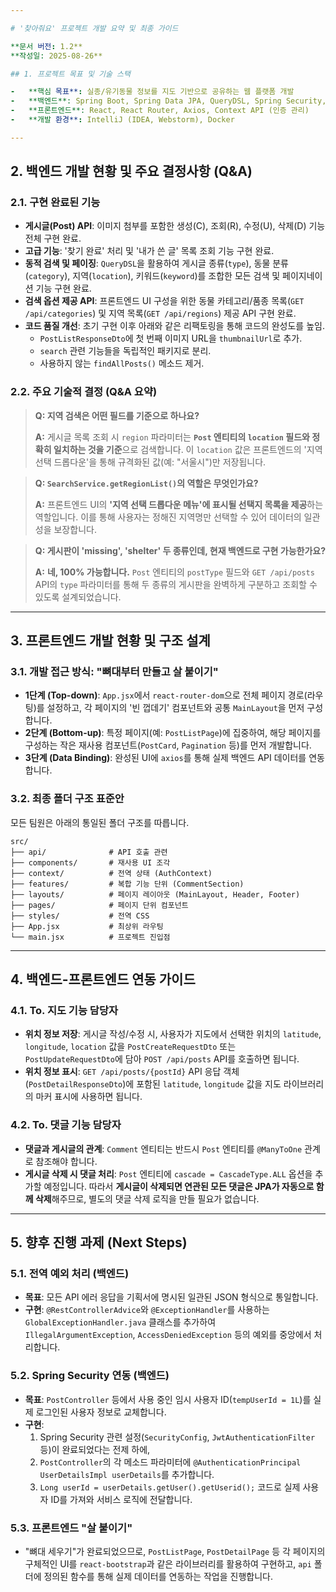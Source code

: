 ```yaml
---

# '찾아줘요' 프로젝트 개발 요약 및 최종 가이드

**문서 버전: 1.2**
**작성일: 2025-08-26**

## 1. 프로젝트 목표 및 기술 스택

-   **핵심 목표**: 실종/유기동물 정보를 지도 기반으로 공유하는 웹 플랫폼 개발
-   **백엔드**: Spring Boot, Spring Data JPA, QueryDSL, Spring Security, MariaDB
-   **프론트엔드**: React, React Router, Axios, Context API (인증 관리)
-   **개발 환경**: IntelliJ (IDEA, Webstorm), Docker

---
```


## 2. 백엔드 개발 현황 및 주요 결정사항 (Q&A)

### 2.1. 구현 완료된 기능

-   **게시글(Post) API**: 이미지 첨부를 포함한 생성(C), 조회(R), 수정(U), 삭제(D) 기능 전체 구현 완료.
-   **고급 기능**: '찾기 완료' 처리 및 '내가 쓴 글' 목록 조회 기능 구현 완료.
-   **동적 검색 및 페이징**: `QueryDSL`을 활용하여 게시글 종류(`type`), 동물 분류(`category`), 지역(`location`), 키워드(`keyword`)를 조합한 모든 검색 및 페이지네이션 기능 구현 완료.
-   **검색 옵션 제공 API**: 프론트엔드 UI 구성을 위한 동물 카테고리/품종 목록(`GET /api/categories`) 및 지역 목록(`GET /api/regions`) 제공 API 구현 완료.
-   **코드 품질 개선**: 초기 구현 이후 아래와 같은 리팩토링을 통해 코드의 완성도를 높임.
    -   `PostListResponseDto`에 첫 번째 이미지 URL을 `thumbnailUrl`로 추가.
    -   `search` 관련 기능들을 독립적인 패키지로 분리.
    -   사용하지 않는 `findAllPosts()` 메소드 제거.

### 2.2. 주요 기술적 결정 (Q&A 요약)

> **Q: 지역 검색은 어떤 필드를 기준으로 하나요?**
>
> **A:** 게시글 목록 조회 시 `region` 파라미터는 **`Post` 엔티티의 `location` 필드와 정확히 일치하는 것을 기준**으로 검색합니다. 이 `location` 값은 프론트엔드의 '지역 선택 드롭다운'을 통해 규격화된 값(예: "서울시")만 저장됩니다.

> **Q: `SearchService.getRegionList()`의 역할은 무엇인가요?**
>
> **A:** 프론트엔드 UI의 **'지역 선택 드롭다운 메뉴'에 표시될 선택지 목록을 제공**하는 역할입니다. 이를 통해 사용자는 정해진 지역명만 선택할 수 있어 데이터의 일관성을 보장합니다.

> **Q: 게시판이 'missing', 'shelter' 두 종류인데, 현재 백엔드로 구현 가능한가요?**
>
> **A:** **네, 100% 가능합니다.** `Post` 엔티티의 `postType` 필드와 `GET /api/posts` API의 `type` 파라미터를 통해 두 종류의 게시판을 완벽하게 구분하고 조회할 수 있도록 설계되었습니다.

---

## 3. 프론트엔드 개발 현황 및 구조 설계

### 3.1. 개발 접근 방식: "뼈대부터 만들고 살 붙이기"

-   **1단계 (Top-down)**: `App.jsx`에서 `react-router-dom`으로 전체 페이지 경로(라우팅)를 설정하고, 각 페이지의 '빈 껍데기' 컴포넌트와 공통 `MainLayout`을 먼저 구성합니다.
-   **2단계 (Bottom-up)**: 특정 페이지(예: `PostListPage`)에 집중하여, 해당 페이지를 구성하는 작은 재사용 컴포넌트(`PostCard`, `Pagination` 등)를 먼저 개발합니다.
-   **3단계 (Data Binding)**: 완성된 UI에 `axios`를 통해 실제 백엔드 API 데이터를 연동합니다.

### 3.2. 최종 폴더 구조 표준안

모든 팀원은 아래의 통일된 폴더 구조를 따릅니다.

```
src/
├── api/              # API 호출 관련
├── components/       # 재사용 UI 조각
├── context/          # 전역 상태 (AuthContext)
├── features/         # 복합 기능 단위 (CommentSection)
├── layouts/          # 페이지 레이아웃 (MainLayout, Header, Footer)
├── pages/            # 페이지 단위 컴포넌트
├── styles/           # 전역 CSS
├── App.jsx           # 최상위 라우팅
└── main.jsx          # 프로젝트 진입점
```

---

## 4. 백엔드-프론트엔드 연동 가이드

### 4.1. To. 지도 기능 담당자

-   **위치 정보 저장**: 게시글 작성/수정 시, 사용자가 지도에서 선택한 위치의 `latitude`, `longitude`, `location` 값을 `PostCreateRequestDto` 또는 `PostUpdateRequestDto`에 담아 `POST /api/posts` API를 호출하면 됩니다.
-   **위치 정보 표시**: `GET /api/posts/{postId}` API 응답 객체(`PostDetailResponseDto`)에 포함된 `latitude`, `longitude` 값을 지도 라이브러리의 마커 표시에 사용하면 됩니다.

### 4.2. To. 댓글 기능 담당자

-   **댓글과 게시글의 관계**: `Comment` 엔티티는 반드시 `Post` 엔티티를 `@ManyToOne` 관계로 참조해야 합니다.
-   **게시글 삭제 시 댓글 처리**: `Post` 엔티티에 `cascade = CascadeType.ALL` 옵션을 추가할 예정입니다. 따라서 **게시글이 삭제되면 연관된 모든 댓글은 JPA가 자동으로 함께 삭제**해주므로, 별도의 댓글 삭제 로직을 만들 필요가 없습니다.

---

## 5. 향후 진행 과제 (Next Steps)

### 5.1. 전역 예외 처리 (백엔드)

-   **목표**: 모든 API 에러 응답을 기획서에 명시된 일관된 JSON 형식으로 통일합니다.
-   **구현**: `@RestControllerAdvice`와 `@ExceptionHandler`를 사용하는 `GlobalExceptionHandler.java` 클래스를 추가하여 `IllegalArgumentException`, `AccessDeniedException` 등의 예외를 중앙에서 처리합니다.

### 5.2. Spring Security 연동 (백엔드)

-   **목표**: `PostController` 등에서 사용 중인 임시 사용자 ID(`tempUserId = 1L`)를 실제 로그인된 사용자 정보로 교체합니다.
-   **구현**:
    1.  Spring Security 관련 설정(`SecurityConfig`, `JwtAuthenticationFilter` 등)이 완료되었다는 전제 하에,
    2.  `PostController`의 각 메소드 파라미터에 `@AuthenticationPrincipal UserDetailsImpl userDetails`를 추가합니다.
    3.  `Long userId = userDetails.getUser().getUserid();` 코드로 실제 사용자 ID를 가져와 서비스 로직에 전달합니다.

### 5.3. 프론트엔드 "살 붙이기"

-   "뼈대 세우기"가 완료되었으므로, `PostListPage`, `PostDetailPage` 등 각 페이지의 구체적인 UI를 `react-bootstrap`과 같은 라이브러리를 활용하여 구현하고, `api` 폴더에 정의된 함수를 통해 실제 데이터를 연동하는 작업을 진행합니다.